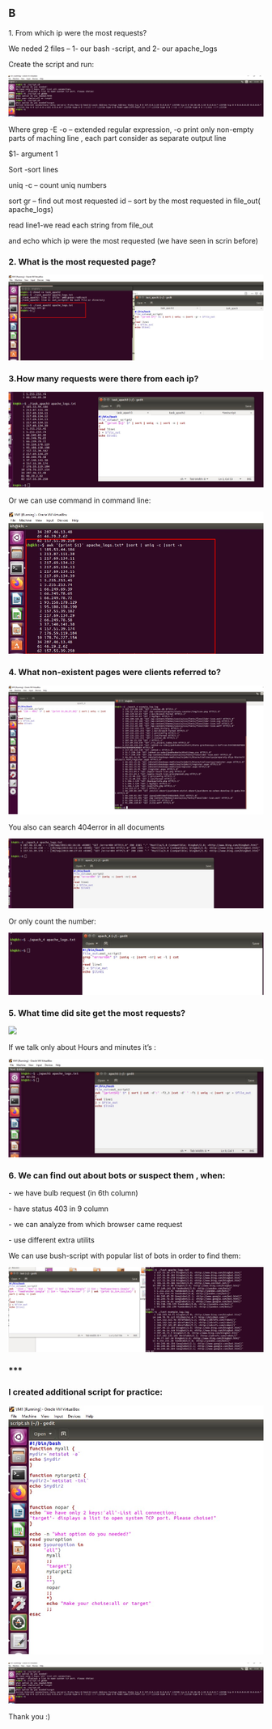<h2>B</h2>
<p>1. From which ip were the most requests?</p>
<p>We neded 2 files – 1- our bash -script, and 2- our apache_logs</p>
<p>Create the script and run:</p>

![](https://github.com/Khrystyna1983/DevOps_online_Lviv_2021Q2/raw/master/m7/Task7.1/Scrin/1.1.jpg)

<p> Where grep -E -o – extended regular expression, -o print only non-empty parts of maching line , each part consider as separate output line</p>
<p>$1- argument 1 </p>
<p>Sort -sort lines</p>
<p>uniq -c – count  uniq numbers</p>
<p>sort gr – find out most requested id – sort by the most  requested in file_out( apache_logs)</p>
<p>read line1-we read each string  from file_out</p>
<p>and echo which ip were the most requested (we have seen in scrin before)</p>

<h3>2. What is the most requested page?</h3>

![](https://github.com/Khrystyna1983/DevOps_online_Lviv_2021Q2/raw/master/m7/Task7.1/Scrin/B2.1.jpg)


<h3>3.How many requests were there from each ip?</h3>

![](https://github.com/Khrystyna1983/DevOps_online_Lviv_2021Q2/raw/master/m7/Task7.1/Scrin/B3.2.jpg)

<p>Or we can use command in command line:</p>

![](https://github.com/Khrystyna1983/DevOps_online_Lviv_2021Q2/raw/master/m7/Task7.1/Scrin/B3.1.jpg)

<h3>4. What non-existent pages were clients referred to?</h3>

![](https://github.com/Khrystyna1983/DevOps_online_Lviv_2021Q2/raw/master/m7/Task7.1/Scrin/B4.3.jpg)

<p>You also can search 404error in all documents</p>

![](https://github.com/Khrystyna1983/DevOps_online_Lviv_2021Q2/raw/master/m7/Task7.1/Scrin/B4.1.jpg)

<p>Or only count the number:</p>

![](https://github.com/Khrystyna1983/DevOps_online_Lviv_2021Q2/raw/master/m7/Task7.1/Scrin/B4.2.jpg)


<h3>5. What time did site get the most requests?</h3>

![](https://github.com/Khrystyna1983/DevOps_online_Lviv_2021Q2/raw/master/m7/Task7.1/Scrin/В5.2.jpg)

<p>If we talk only about Hours and minutes it’s :</p>

![](https://github.com/Khrystyna1983/DevOps_online_Lviv_2021Q2/raw/master/m7/Task7.1/Scrin/B5.1.jpg)


<h3>6.  We can find out about bots or suspect them , when:</h3>
<p>- we have bulb request (in 6th column)  </p>
<p>-  have status 403 in 9 column</p>
<p>- we can analyze from which browser  came request </p>
<p>- use different  extra utilits</p>
<p>We can use bush-script with popular list of bots  in order to find them:</p>

![](https://github.com/Khrystyna1983/DevOps_online_Lviv_2021Q2/raw/master/m7/Task7.1/Scrin/6.1.jpg)



<h3>***</h3>
<h3>I created additional script for practice:</h3>

![](https://github.com/Khrystyna1983/DevOps_online_Lviv_2021Q2/raw/master/m7/Task7.1/Scrin/1.2.jpg)

![](https://github.com/Khrystyna1983/DevOps_online_Lviv_2021Q2/raw/master/m7/Task7.1/Scrin/1.1.jpg)




<p>Thank you :)</p>
